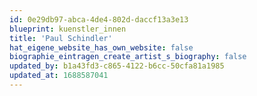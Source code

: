 ```yaml
---
id: 0e29db97-abca-4de4-802d-daccf13a3e13
blueprint: kuenstler_innen
title: 'Paul Schindler'
hat_eigene_website_has_own_website: false
biographie_eintragen_create_artist_s_biography: false
updated_by: b1a43fd3-c865-4122-b6cc-50cfa81a1985
updated_at: 1688587041
---
```

